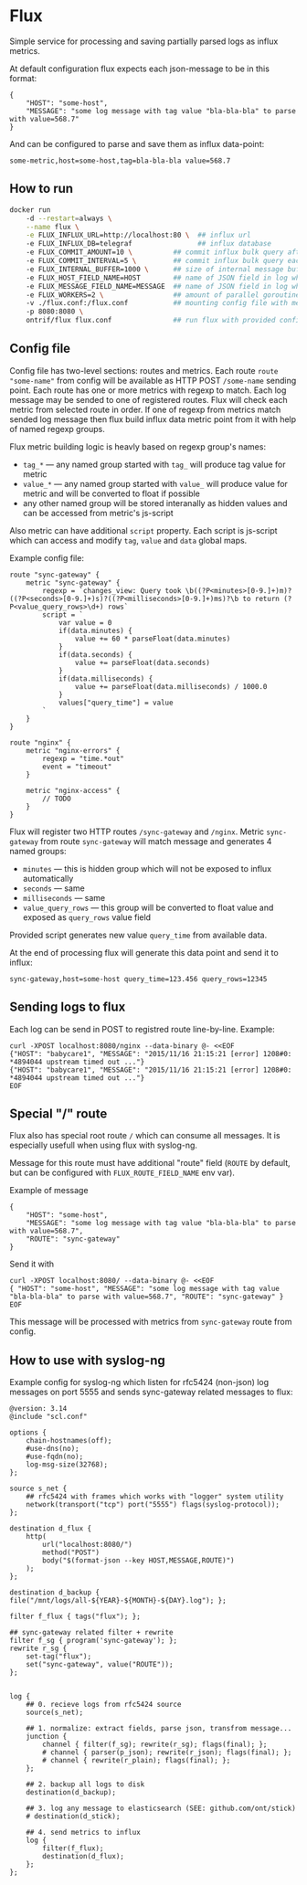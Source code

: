 # Flux
Simple service for processing and saving partially parsed logs as influx metrics.

At default configuration flux expects each json-message to be in this format:
```
{
    "HOST": "some-host",
    "MESSAGE": "some log message with tag value "bla-bla-bla" to parse with value=568.7"
}
```

And can be configured to parse and save them as influx data-point:
```
some-metric,host=some-host,tag=bla-bla-bla value=568.7
```

## How to run
```bash
docker run
    -d --restart=always \
    --name flux \
    -e FLUX_INFLUX_URL=http://localhost:80 \  ## influx url
    -e FLUX_INFLUX_DB=telegraf                ## influx database
    -e FLUX_COMMIT_AMOUNT=10 \          ## commit influx bulk query after 10 records
    -e FLUX_COMMIT_INTERVAL=5 \         ## commit influx bulk query each 5 seconds
    -e FLUX_INTERNAL_BUFFER=1000 \      ## size of internal message buffer
    -e FLUX_HOST_FIELD_NAME=HOST        ## name of JSON field in log which contains hostname
    -e FLUX_MESSAGE_FIELD_NAME=MESSAGE  ## name of JSON field in log which contains log message
    -e FLUX_WORKERS=2 \                 ## amount of parallel goroutines for commiting into influx
    -v ./flux.conf:/flux.conf           ## mounting config file with metrics inside container
    -p 8080:8080 \
    ontrif/flux flux.conf               ## run flux with provided config
```

## Config file
Config file has two-level sections: routes and metrics.
Each route `route "some-name"` from config will be available as HTTP POST `/some-name` sending point.
Each route has one or more metrics with regexp to match. Each log message may be sended to one of registered routes.
Flux will check each metric from selected route in order. If one of regexp from metrics match sended log message then
flux build influx data metric point from it with help of named regexp groups.

Flux metric building logic is heavly based on regexp group's names:
* `tag_*` — any named group started with `tag_` will produce tag value for metric
* `value_*` — any named group started with `value_` will produce value for metric and will be converted to float if possible
* any other named group will be stored interanally as hidden values and can be accessed from metric's js-script

Also metric can have additional `script` property. Each script is js-script which can access and
modify `tag`, `value` and `data` global maps.

Example config file:
```
route "sync-gateway" {
    metric "sync-gateway" {
        regexp = `changes_view: Query took \b((?P<minutes>[0-9.]+)m)?((?P<seconds>[0-9.]+)s)?((?P<milliseconds>[0-9.]+)ms)?\b to return (?P<value_query_rows>\d+) rows`
        script = `
            var value = 0
            if(data.minutes) {
                value += 60 * parseFloat(data.minutes)
            }
            if(data.seconds) {
                value += parseFloat(data.seconds)
            }
            if(data.milliseconds) {
                value += parseFloat(data.milliseconds) / 1000.0
            }
            values["query_time"] = value
        `
    }
}

route "nginx" {
    metric "nginx-errors" {
        regexp = "time.*out"
        event = "timeout"
    }

    metric "nginx-access" {
        // TODO
    }
}
```

Flux will register two HTTP routes `/sync-gateway` and `/nginx`. Metric `sync-gateway` from route `sync-gateway` will match message and generates 4 named groups:

* `minutes` — this is hidden group which will not be exposed to influx automatically
* `seconds` — same
* `milliseconds` — same
* `value_query_rows` — this group will be converted to float value and exposed as `query_rows` value field

Provided script generates new value `query_time` from available data.

At the end of processing flux will generate this data point and send it to influx:
```
sync-gateway,host=some-host query_time=123.456 query_rows=12345
```

## Sending logs to flux
Each log can be send in POST to registred route line-by-line.
Example:
```
curl -XPOST localhost:8080/nginx --data-binary @- <<EOF
{"HOST": "babycare1", "MESSAGE": "2015/11/16 21:15:21 [error] 1208#0: *4894044 upstream timed out ..."}
{"HOST": "babycare1", "MESSAGE": "2015/11/16 21:15:21 [error] 1208#0: *4894044 upstream timed out ..."}
EOF
```

## Special "/" route
Flux also has special root route `/` which can consume all messages. It is especially usefull when using flux with syslog-ng.

Message for this route must have additional "route" field (`ROUTE` by default, but can be configured with `FLUX_ROUTE_FIELD_NAME` env var).

Example of message
```
{
    "HOST": "some-host",
    "MESSAGE": "some log message with tag value "bla-bla-bla" to parse with value=568.7",
    "ROUTE": "sync-gateway"
}
```

Send it with
```
curl -XPOST localhost:8080/ --data-binary @- <<EOF
{ "HOST": "some-host", "MESSAGE": "some log message with tag value "bla-bla-bla" to parse with value=568.7", "ROUTE": "sync-gateway" }
EOF
```

This message will be processed with metrics from `sync-gateway` route from config.

## How to use with syslog-ng
Example config for syslog-ng which listen for rfc5424 (non-json) log messages on port 5555 and sends sync-gateway related messages to flux:

```
@version: 3.14
@include "scl.conf"

options { 
    chain-hostnames(off); 
    #use-dns(no); 
    #use-fqdn(no);
    log-msg-size(32768);
};

source s_net {
    ## rfc5424 with frames which works with "logger" system utility
    network(transport("tcp") port("5555") flags(syslog-protocol));
};

destination d_flux {
    http(
        url("localhost:8080/")
        method("POST")
        body("$(format-json --key HOST,MESSAGE,ROUTE)")
    );
};

destination d_backup { file("/mnt/logs/all-${YEAR}-${MONTH}-${DAY}.log"); };

filter f_flux { tags("flux"); };

## sync-gateway related filter + rewrite
filter f_sg { program('sync-gateway'); };
rewrite r_sg {
    set-tag("flux");
    set("sync-gateway", value("ROUTE"));
};


log {
    ## 0. recieve logs from rfc5424 source
    source(s_net);

    ## 1. normalize: extract fields, parse json, transfrom message...
    junction {
        channel { filter(f_sg); rewrite(r_sg); flags(final); };
        # channel { parser(p_json); rewrite(r_json); flags(final); };
        # channel { rewrite(r_plain); flags(final); };
    };

    ## 2. backup all logs to disk
    destination(d_backup);

    ## 3. log any message to elasticsearch (SEE: github.com/ont/stick)
    # destination(d_stick);

    ## 4. send metrics to influx
    log {
        filter(f_flux);
        destination(d_flux);
    };
};
```
